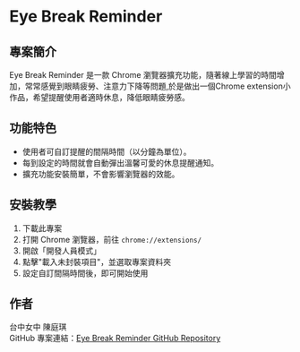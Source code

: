 # Eye Break Reminder

## 專案簡介
Eye Break Reminder 是一款 Chrome 瀏覽器擴充功能，隨著線上學習的時間增加，常常感覺到眼睛疲勞、注意力下降等問題,於是做出一個Chrome extension小作品，希望提醒使用者適時休息，降低眼睛疲勞感。
## 功能特色
- 使用者可自訂提醒的間隔時間（以分鐘為單位）。
- 每到設定的時間就會自動彈出溫馨可愛的休息提醒通知。
- 擴充功能安裝簡單，不會影響瀏覽器的效能。

## 安裝教學
1. 下載此專案
2. 打開 Chrome 瀏覽器，前往 `chrome://extensions/`
3. 開啟「開發人員模式」
4. 點擊"載入未封裝項目"，並選取專案資料夾
5. 設定自訂間隔時間後，即可開始使用

## 作者
台中女中 陳庭琪  
GitHub 專案連結：[Eye Break Reminder GitHub Repository](https://github.com/tingchi0323/Eye-Break-Reminder)
